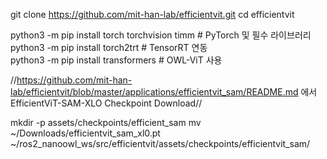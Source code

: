 git clone https://github.com/mit-han-lab/efficientvit.git
cd efficientvit

python3 -m pip install torch torchvision timm           # PyTorch 및 필수 라이브러리  
python3 -m pip install torch2trt                        # TensorRT 연동  
python3 -m pip install transformers                     # OWL-ViT 사용  

//https://github.com/mit-han-lab/efficientvit/blob/master/applications/efficientvit_sam/README.md 에서 EfficientViT-SAM-XLO Checkpoint Download//

mkdir -p assets/checkpoints/efficient_sam
mv ~/Downloads/efficientvit_sam_xl0.pt ~/ros2_nanoowl_ws/src/efficientvit/assets/checkpoints/efficientvit_sam/
